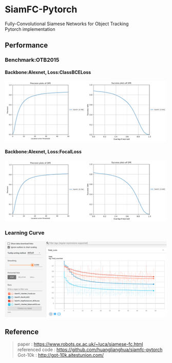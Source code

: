 # SiamFC-Pytorch
Fully-Convolutional Siamese Networks for Object Tracking  
Pytorch implementation

## Performance
### Benchmark:OTB2015
#### Backbone:Alexnet, Loss:ClassBCELoss
<img src="/reports/OTB2015/SiamFC_defo/precision_plots.png" width=50%><img src="/reports/OTB2015/SiamFC_defo/success_plots.png" width=50%>   
#### Backbone:Alexnet, Loss:FocalLoss
<img src="/reports/OTB2015/SiamFC_focalloss_Alexnet/precision_plots.png" width=50%><img src="/reports/OTB2015/SiamFC_focalloss_Alexnet/success_plots.png" width=50%>  
### Learning Curve
<img src="/reports/learningcurve.png" >   

## Reference
> paper : https://www.robots.ox.ac.uk/~luca/siamese-fc.html  
> referenced code : https://github.com/huanglianghua/siamfc-pytorch  
> Got-10k : http://got-10k.aitestunion.com/  
